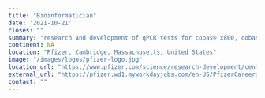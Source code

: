 ```yaml
---
title: "Bioinformatician"
date: '2021-10-21'
closes: ""
summary: "research and development of qPCR tests for cobas® x800, cobas® Liat®, and digital PCR. Deploy these tools on Roche intranet (Galaxy) and train scientists to use them."
continent: NA
location: "Pfizer, Cambridge, Massachusetts, United States"
image: "/images/logos/pfizer-logo.jpg"
location_url: "https://www.pfizer.com/science/research-development/centers/ma_cambridge"
external_url: "https://pfizer.wd1.myworkdayjobs.com/en-US/PfizerCareers/job/United-States---Massachusetts---Cambridge/Bioinformatician_4781639"
contact: ""
---
```

